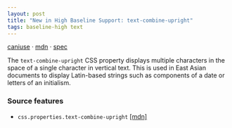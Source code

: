 ```yaml
---
layout: post
title: "New in High Baseline Support: text-combine-upright"
tags: baseline-high text
---
```


[caniuse](https://caniuse.com/?search=text-combine-upright) · [mdn](https://developer.mozilla.org/en-US/search?q=text-combine-upright) · [spec](https://drafts.csswg.org/css-writing-modes-4/#text-combine-upright)

The `text-combine-upright` CSS property displays multiple characters in the space of a single character in vertical text. This is used in East Asian documents to display Latin-based strings such as components of a date or letters of an initialism.

### Source features

- ``css.properties.text-combine-upright`` [[mdn]](https://developer.mozilla.org/en-US/search?q=css.properties.text-combine-upright)
